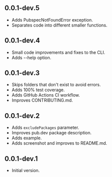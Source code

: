 ## 0.0.1-dev.5

- Adds PubspecNotFoundError exception.
- Separates code into different smaller functions.

## 0.0.1-dev.4

- Small code improvements and fixes to the CLI.
- Adds --help option.

## 0.0.1-dev.3

- Skips folders that don't exist to avoid errors.
- Adds 100% test coverage.
- Adds GitHub Actions CI workflow.
- Improves CONTRIBUTING.md.

## 0.0.1-dev.2

- Adds `excludePackages` parameter.
- Improves pub.dev package description.
- Adds example.
- Adds screenshot and improves to README.md.

## 0.0.1-dev.1

- Initial version.
